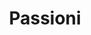 ---
title: "Passioni"
slug: "notes"
description: "Non smettere mai di cercare ciò che ti fa battere il cuore. [ Steve Jobs ]"
draft: false
menu:
    main:
        weight: 4
        params:
            icon: passion
---